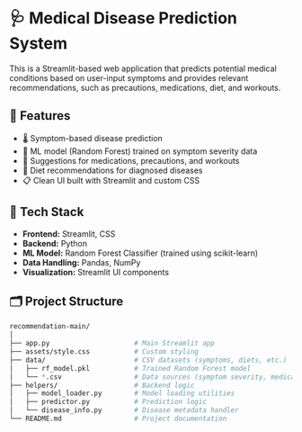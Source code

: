 # 🩺 Medical Disease Prediction System

This is a Streamlit-based web application that predicts potential medical conditions based on user-input symptoms and provides relevant recommendations, such as precautions, medications, diet, and workouts.

## 📌 Features

- 🌡️ Symptom-based disease prediction
- 🧠 ML model (Random Forest) trained on symptom severity data
- 💊 Suggestions for medications, precautions, and workouts
- 🥗 Diet recommendations for diagnosed diseases
- 📋 Clean UI built with Streamlit and custom CSS

## 🚀 Tech Stack

- **Frontend:** Streamlit, CSS
- **Backend:** Python
- **ML Model:** Random Forest Classifier (trained using scikit-learn)
- **Data Handling:** Pandas, NumPy
- **Visualization:** Streamlit UI components

## 🗂️ Project Structure

```bash
recommendation-main/
│
├── app.py                     # Main Streamlit app
├── assets/style.css           # Custom styling
├── data/                      # CSV datasets (symptoms, diets, etc.)
│   ├── rf_model.pkl           # Trained Random Forest model
│   └── *.csv                  # Data sources (symptom severity, medication, diet, etc.)
├── helpers/                   # Backend logic
│   ├── model_loader.py        # Model loading utilities
│   ├── predictor.py           # Prediction logic
│   └── disease_info.py        # Disease metadata handler
└── README.md                  # Project documentation
